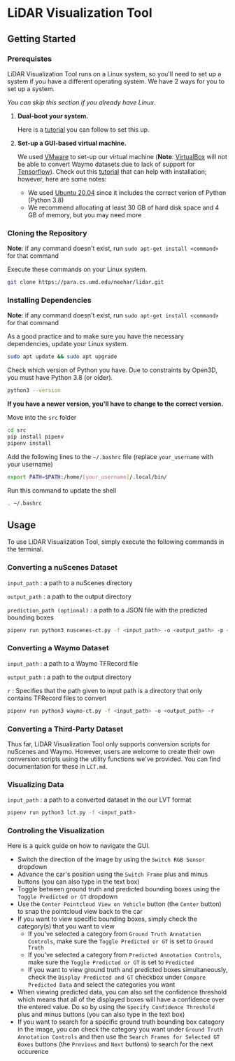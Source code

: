 # LiDAR Visualization Tool

## Getting Started
### Prerequistes
LiDAR Visualization Tool runs on a Linux system, so you'll need to set up a system if you have a different operating system.
We have 2 ways for you to set up a system.

*You can skip this section if you already have Linux.*
1. **Dual-boot your system.**
    
    Here is a [tutorial](https://linuxconfig.org/how-to-install-ubuntu-20-04-alongside-windows-10-dual-boot) you can follow to set this up.
2. **Set-up a GUI-based virtual machine.**

    We used [VMware](https://www.vmware.com/) to set-up our virtual machine (**Note**: [VirtualBox](https://www.virtualbox.org/) will not be able to convert Waymo datasets due to lack of support for [Tensorflow](https://www.tensorflow.org/)). 
    Check out this [tutorial](https://unixcop.com/how-to-install-ubuntu-21-04-on-vmware-workstation-pro/) that can help with installation; however, here are some notes:
    * We used [Ubuntu 20.04](https://releases.ubuntu.com/20.04/) since it includes the correct verion of Python (Python 3.8)
    * We recommend allocating at least 30 GB of hard disk space and 4 GB of memory, but you may need more

### Cloning the Repository
**Note**: if any command doesn't exist, run `sudo apt-get install <command>` for that command

Execute these commands on your Linux system.
```sh
git clone https://para.cs.umd.edu/neehar/lidar.git
```

### Installing Dependencies
**Note**: if any command doesn't exist, run `sudo apt-get install <command>` for that command

As a good practice and to make sure you have the necessary dependencies, update your Linux system.
```sh
sudo apt update && sudo apt upgrade
```

Check which version of Python you have. Due to constraints by Open3D, you must have Python 3.8 (or older). 

```sh
python3 --version
```

**If you have a newer version, you'll have to change to the correct version.**

Move into the `src` folder
```sh
cd src
pip install pipenv
pipenv install
```
Add the following lines to the `~/.bashrc` file (replace `your_username` with your username)
```sh
export PATH=$PATH:/home/[your_username]/.local/bin/
```
Run this command to update the shell
```sh
. ~/.bashrc
```

## Usage
To use LiDAR Visualization Tool, simply execute the following commands in the terminal.

### Converting a nuScenes Dataset
`input_path` : a path to a nuScenes directory

`output_path` : a path to the output directory

`prediction_path (optional)` : a path to a JSON file with the predicted bounding boxes

```sh
pipenv run python3 nuscenes-ct.py -f <input_path> -o <output_path> -p <prediction_path>
```

### Converting a Waymo Dataset
`input_path` : a path to a Waymo TFRecord file

`output_path` : a path to the output directory

`r` : Specifies that the path given to input path is a directory that only contains TFRecord files to convert

```sh
pipenv run python3 waymo-ct.py -f <input_path> -o <output_path> -r
```

### Converting a Third-Party Dataset
Thus far, LiDAR Visualization Tool only supports conversion scripts for nuScenes and Waymo. However, users are welcome to create their own conversion scripts using the utility functions we've provided. You can find documentation for these in `LCT.md`.

### Visualizing Data
`input_path` : a path to a converted dataset in the our LVT format
```sh
pipenv run python3 lct.py -f <input_path>
```

### Controling the Visualization
Here is a quick guide on how to navigate the GUI.

* Switch the direction of the image by using the `Switch RGB Sensor` dropdown
* Advance the car's position using the `Switch Frame` plus and minus buttons (you can also type in the text box)
* Toggle between ground truth and predicted bounding boxes using the `Toggle Predicted or GT` dropdown
* Use the `Center Pointcloud View on Vehicle` button (the `Center` button) to snap the pointcloud view back to the car
* If you want to view specific bounding boxes, simply check the category(s) that you want to view
   * If you've selected a category from `Ground Truth Annotation Controls`, make sure the `Toggle Predicted or GT` is set to `Ground Truth`
   * If you've selected a category from `Predicted Annotation Controls`, make sure the `Toggle Predicted or GT` is set to `Predicted`
   * If you want to view ground truth and predicted boxes simultaneously, check the `Display Predicted and GT` checkbox under `Compare Predicted Data` and select the categories you want
* When viewing predicted data, you can also set the confidence threshold which means that all of the displayed boxes will have a confidence over the entered value. Do so by using the `Specify Confidence Threshold` plus and minus buttons (you can also type in the text box)
* If you want to search for a specific ground truth bounding box category in the image, you can check the category you want under `Ground Truth Annotation Controls` and then use the `Search Frames for Selected GT Boxes` buttons (the `Previous` and `Next` buttons) to search for the next occurence
